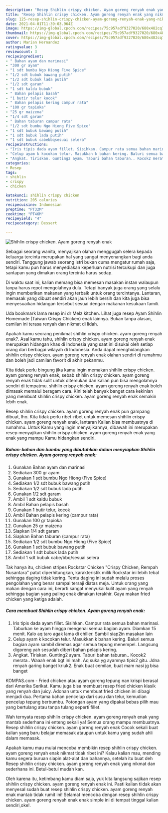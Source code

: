 ```yaml
---
description: "Resep Shihlin crispy chicken. Ayam goreng renyah enak yang nikmat Untuk Jualan"
title: "Resep Shihlin crispy chicken. Ayam goreng renyah enak yang nikmat Untuk Jualan"
slug: 125-resep-shihlin-crispy-chicken-ayam-goreng-renyah-enak-yang-nikmat-untuk-jualan
date: 2021-04-01T11:39:03.964Z
image: https://img-global.cpcdn.com/recipes/75c957adf9327020/680x482cq70/shihlin-crispy-chicken-ayam-goreng-renyah-enak-foto-resep-utama.jpg
thumbnail: https://img-global.cpcdn.com/recipes/75c957adf9327020/680x482cq70/shihlin-crispy-chicken-ayam-goreng-renyah-enak-foto-resep-utama.jpg
cover: https://img-global.cpcdn.com/recipes/75c957adf9327020/680x482cq70/shihlin-crispy-chicken-ayam-goreng-renyah-enak-foto-resep-utama.jpg
author: Marian Hernandez
ratingvalue: 3
reviewcount: 3
recipeingredient:
- " Bahan ayam dan marinasi"
- "300 gr ayam"
- "1 sdt bumbu Ngo Hiong Five Spice"
- "1/2 sdt bubuk bawang putih"
- "1/2 sdt bubuk lada putih"
- "1/2 sdt garam"
- "1 sdt kaldu bubuk"
- " Bahan pelapis basah"
- "1 butir telur kocok"
- " Bahan pelapis kering campur rata"
- "100 gr tapioka"
- "25 gr maizena"
- "1/4 sdt garam"
- " Bahan taburan campur rata"
- "1/2 sdt bumbu Ngo Hiong Five Spice"
- "1 sdt bubuk bawang putih"
- "1 sdt bubuk lada putih"
- "1 sdt bubuk cabebbqsesuai selera"
recipeinstructions:
- "Iris tipis dada ayam fillet. Sisihkan. Campur rata semua bahan marinasi. Taburkan ke ayam hingga mengenai semua bagian ayam. Diamkan 15 menit. Kalo aq taro agak lama di chiller. Sambil siap2in masakan lain"
- "Celup ayam k kocokan telur. Masukkan k bahan kering. Baluri semua bagian ayam sambil diremas agar semua tepung menempel. Langsung digoreng yah sesudah diberi bahan pelapis kering."
- "Angkat. Tiriskan. Gunting2 ayam. Taburi bahan taburan.. Kocok2 merata.. Waaah enak bgt ini mah. Aq suka yg ayamnya tipis2 gitu. Jdna renyah garing banget kriuk2. Enak buat cemilan, buat mam nasi jg bisa banget"
categories:
- Resep
tags:
- shihlin
- crispy
- chicken

katakunci: shihlin crispy chicken 
nutrition: 205 calories
recipecuisine: Indonesian
preptime: "PT32M"
cooktime: "PT46M"
recipeyield: "4"
recipecategory: Dessert

---
```



![Shihlin crispy chicken. Ayam goreng renyah enak](https://img-global.cpcdn.com/recipes/75c957adf9327020/680x482cq70/shihlin-crispy-chicken-ayam-goreng-renyah-enak-foto-resep-utama.jpg)

Sebagai seorang wanita, menyajikan olahan menggugah selera kepada keluarga tercinta merupakan hal yang sangat menyenangkan bagi anda sendiri. Tanggung jawab seorang istri bukan cuma mengatur rumah saja, tetapi kamu pun harus menyediakan keperluan nutrisi tercukupi dan juga santapan yang dimakan orang tercinta harus sedap.

Di waktu  saat ini, kalian memang bisa memesan masakan instan walaupun tanpa harus repot mengolahnya dulu. Tetapi banyak juga orang yang selalu ingin memberikan makanan yang terbaik untuk orang tercintanya. Lantaran, memasak yang dibuat sendiri akan jauh lebih bersih dan kita juga bisa menyesuaikan hidangan tersebut sesuai dengan makanan kesukaan famili. 

Uda bookmark lama resep ini dr Melz kitchen. Lihat juga resep Ayam Shihlin Homemade (Taiwan Crispy Chicken) enak lainnya. Bukan tanpa alasan, camilan ini terasa renyah dan nikmat di lidah.

Apakah kamu seorang penikmat shihlin crispy chicken. ayam goreng renyah enak?. Asal kamu tahu, shihlin crispy chicken. ayam goreng renyah enak merupakan hidangan khas di Indonesia yang saat ini disukai oleh setiap orang dari berbagai wilayah di Indonesia. Anda dapat menghidangkan shihlin crispy chicken. ayam goreng renyah enak olahan sendiri di rumahmu dan boleh jadi camilan favorit di akhir pekanmu.

Kita tidak perlu bingung jika kamu ingin memakan shihlin crispy chicken. ayam goreng renyah enak, sebab shihlin crispy chicken. ayam goreng renyah enak tidak sulit untuk ditemukan dan kalian pun bisa mengolahnya sendiri di tempatmu. shihlin crispy chicken. ayam goreng renyah enak boleh dimasak memalui beragam cara. Kini telah banyak banget cara kekinian yang membuat shihlin crispy chicken. ayam goreng renyah enak semakin lebih enak.

Resep shihlin crispy chicken. ayam goreng renyah enak pun gampang dibuat, lho. Kita tidak perlu ribet-ribet untuk memesan shihlin crispy chicken. ayam goreng renyah enak, lantaran Kalian bisa membuatnya di rumahmu. Untuk Kamu yang ingin menyajikannya, dibawah ini merupakan resep menyajikan shihlin crispy chicken. ayam goreng renyah enak yang enak yang mampu Kamu hidangkan sendiri.

<!--inarticleads1-->

##### Bahan-bahan dan bumbu yang dibutuhkan dalam menyiapkan Shihlin crispy chicken. Ayam goreng renyah enak:

1. Gunakan  Bahan ayam dan marinasi
1. Sediakan 300 gr ayam
1. Gunakan 1 sdt bumbu Ngo Hiong (Five Spice)
1. Sediakan 1/2 sdt bubuk bawang putih
1. Sediakan 1/2 sdt bubuk lada putih
1. Gunakan 1/2 sdt garam
1. Ambil 1 sdt kaldu bubuk
1. Ambil  Bahan pelapis basah
1. Gunakan 1 butir telur, kocok
1. Ambil  Bahan pelapis kering (campur rata)
1. Gunakan 100 gr tapioka
1. Gunakan 25 gr maizena
1. Siapkan 1/4 sdt garam
1. Siapkan  Bahan taburan (campur rata)
1. Sediakan 1/2 sdt bumbu Ngo Hiong (Five Spice)
1. Gunakan 1 sdt bubuk bawang putih
1. Sediakan 1 sdt bubuk lada putih
1. Ambil 1 sdt bubuk cabe/bbq/sesuai selera


Tak hanya itu, chicken stripes Rockstar Chicken &#34;Crispy Chicken, Rempah Nusantara&#34; patut diperhitungkan, karakteristik milik Rockstar ini lebih tebal sehingga daging tidak kering. Tentu daging ini sudah melalu proses pengolahan yang benar sampai tersaji diatas meja. Untuk orang yang makan dengan cara ini, berarti sangat menyukai kulit ayam yang renyah sehingga bagian yang paling enak dimakan terakhir. Gaya makan fried chicken yang ketiga adalah. 

<!--inarticleads2-->

##### Cara membuat Shihlin crispy chicken. Ayam goreng renyah enak:

1. Iris tipis dada ayam fillet. Sisihkan. Campur rata semua bahan marinasi. Taburkan ke ayam hingga mengenai semua bagian ayam. Diamkan 15 menit. Kalo aq taro agak lama di chiller. Sambil siap2in masakan lain
1. Celup ayam k kocokan telur. Masukkan k bahan kering. Baluri semua bagian ayam sambil diremas agar semua tepung menempel. Langsung digoreng yah sesudah diberi bahan pelapis kering.
1. Angkat. Tiriskan. Gunting2 ayam. Taburi bahan taburan.. Kocok2 merata.. Waaah enak bgt ini mah. Aq suka yg ayamnya tipis2 gitu. Jdna renyah garing banget kriuk2. Enak buat cemilan, buat mam nasi jg bisa banget


KOMPAS.com - Fried chicken atau ayam goreng tepung nan krispi berasal dari Amerika Serikat. Kamu juga bisa membuat resep fried chicken klasik yang renyah dan juicy. Adonan untuk membuat fried chicken ini dibagi menjadi dua. Pertama bahan pencelup dari susu dan telur, kemudian pencelup tepung berbumbu. Potongan ayam yang dipakai bebas pilih mau yang bertulang atau tanpa tulang seperti fillet. 

Wah ternyata resep shihlin crispy chicken. ayam goreng renyah enak yang mantab sederhana ini enteng sekali ya! Semua orang mampu membuatnya. Resep shihlin crispy chicken. ayam goreng renyah enak Cocok sekali buat kalian yang baru belajar memasak ataupun untuk kamu yang sudah ahli dalam memasak.

Apakah kamu mau mulai mencoba membikin resep shihlin crispy chicken. ayam goreng renyah enak nikmat tidak ribet ini? Kalau kalian mau, mending kamu segera buruan siapin alat-alat dan bahannya, setelah itu buat deh Resep shihlin crispy chicken. ayam goreng renyah enak yang nikmat dan sederhana ini. Betul-betul mudah kan. 

Oleh karena itu, ketimbang kamu diam saja, yuk kita langsung sajikan resep shihlin crispy chicken. ayam goreng renyah enak ini. Pasti kalian tiidak akan menyesal sudah buat resep shihlin crispy chicken. ayam goreng renyah enak mantab tidak rumit ini! Selamat mencoba dengan resep shihlin crispy chicken. ayam goreng renyah enak enak simple ini di tempat tinggal kalian sendiri,oke!.

